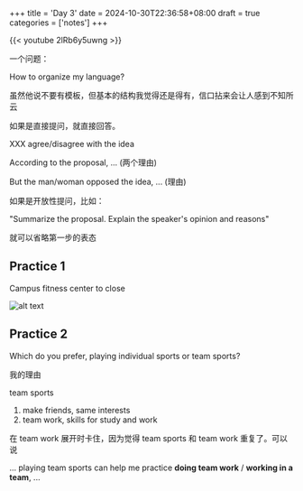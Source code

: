 +++
title = 'Day 3'
date = 2024-10-30T22:36:58+08:00
draft = true
categories = ['notes']
+++

{{< youtube 2lRb6y5uwng >}}

一个问题：

How to organize my language?

虽然他说不要有模板，但基本的结构我觉得还是得有，信口拈来会让人感到不知所云

如果是直接提问，就直接回答。

XXX agree/disagree with the idea

According to the proposal, ... (两个理由)

But the man/woman opposed the idea, ... (理由)

如果是开放性提问，比如：

"Summarize the proposal. Explain the speaker's opinion and reasons"

就可以省略第一步的表态

## Practice 1

Campus fitness center to close

![alt text](/img/day_3/image.png)

## Practice 2

Which do you prefer, playing individual sports or team sports?

我的理由

team sports

1. make friends, same interests
2. team work, skills for study and work

在 team work 展开时卡住，因为觉得 team sports 和 team work 重复了。可以说

... playing team sports can help me practice **doing team work** / **working in a team**, ...